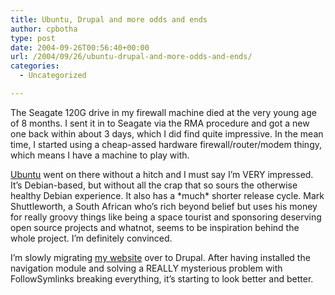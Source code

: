 ```yaml
---
title: Ubuntu, Drupal and more odds and ends
author: cpbotha
type: post
date: 2004-09-26T00:56:40+00:00
url: /2004/09/26/ubuntu-drupal-and-more-odds-and-ends/
categories:
  - Uncategorized

---
```

The Seagate 120G drive in my firewall machine died at the very young age of 8 months. I sent it in to Seagate via the RMA procedure and got a new one back within about 3 days, which I did find quite impressive. In the mean time, I started using a cheap-assed hardware firewall/router/modem thingy, which means I have a machine to play with.

[Ubuntu][1] went on there without a hitch and I must say I&#8217;m VERY impressed. It&#8217;s Debian-based, but without all the crap that so sours the otherwise healthy Debian experience. It also has a \*much\* shorter release cycle. Mark Shuttleworth, a South African who&#8217;s rich beyond belief but uses his money for really groovy things like being a space tourist and sponsoring deserving open source projects and whatnot, seems to be inspiration behind the whole project. I&#8217;m definitely convinced.

I&#8217;m slowly migrating [my website][2] over to Drupal. After having installed the navigation module and solving a REALLY mysterious problem with FollowSymlinks breaking everything, it&#8217;s starting to look better and better.

 [1]: http://www.ubuntulinux.org/
 [2]: http://cpbotha.net/

